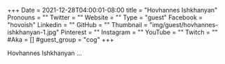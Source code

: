 +++
Date = 2021-12-28T04:00:01-08:00
title = "Hovhannes Ishkhanyan"
Pronouns = ""
Twitter = ""
Website = ""
Type = "guest"
Facebook = "hovoish"
Linkedin = ""
GitHub = ""
Thumbnail = "img/guest/hovhannes-ishkhanyan-1.jpg"
Pinterest = ""
Instagram = ""
YouTube = ""
Twitch = ""
#Aka = []
#guest_group = "cog"
+++

Hovhannes Ishkhanyan ...

